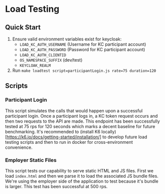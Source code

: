 # Load Testing

## Quick Start
1. Ensure valid environment variables exist for keycloak:
   - `LOAD_KC_AUTH_USERNAME` (Username for KC participant account)
   - `LOAD_KC_AUTH_PASSWORD` (Password for KC participant account)
   - `LOAD_KC_AUTH_CLIENTID`
   - `OS_NAMESPACE_SUFFIX` (dev/test)
   - `KEYCLOAK_REALM`
2. Run `make loadtest script=participantLogin.js rate=75 duration=120` 

## Scripts

### Participant Login

This script simulates the calls that would happen upon a successful participant login. Once a participant logs in, a KC token request occurs and then two requests to the API are made.
This endpoint has been successfully tested at 75 rps for 120 seconds which marks a decent baseline for future benchmarking. It's recommended to
(install K6 locally)[https://k6.io/docs/getting-started/installation/] to develop future load testing scripts and then to run in docker for cross-environment convenience.

### Employer Static Files

This script tests our capability to serve static HTML and JS files. First we load `index.html` and then we parse it to load the associated JS bundle files.
We're using the employer side of the application to test because it's bundle is larger. This test has been successful at 500 rps.
